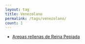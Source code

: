 ```yaml
---
layout: tag
title: Venezolano
permalink: /tags/venezolano/
count: 1
---
```


- [Arepas rellenas de Reina Pepiada](https://fblupi.github.io/lacocinadelupi/2021/09/10/arepas-reina-pepiada/)
